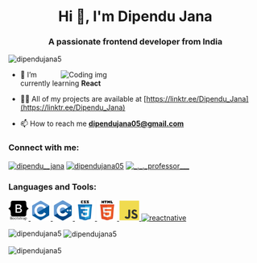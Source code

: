 <h1 align="center">Hi 👋, I'm Dipendu Jana</h1>
<h3 align="center">A passionate frontend developer from India</h3>

<p align="left"> <img src="https://komarev.com/ghpvc/?username=dipendujana5&label=Profile%20views&color=0e75b6&style=flat" alt="dipendujana5" /> </p>
<img src="https://camo.githubusercontent.com/5ddf73ad3a205111cf8c686f687fc216c2946a75005718c8da5b837ad9de78c9/68747470733a2f2f7468756d62732e6766796361742e636f6d2f4576696c4e657874446576696c666973682d736d616c6c2e676966" alt="Coding img" align="right"  width="400" >
<p align="left">

- 🌱 I’m currently learning **React**

- 👨‍💻 All of my projects are available at [https://linktr.ee/Dipendu_Jana](https://linktr.ee/Dipendu_Jana)

- 📫 How to reach me **dipendujana05@gmail.com**

<h3 align="left">Connect with me:</h3>
<!-- <img src="https://camo.githubusercontent.com/5ddf73ad3a205111cf8c686f687fc216c2946a75005718c8da5b837ad9de78c9/68747470733a2f2f7468756d62732e6766796361742e636f6d2f4576696c4e657874446576696c666973682d736d616c6c2e676966" alt="Coding img" align="right"  width="400" >
<p align="left"> -->
<a href="https://codepen.io/dipendu__jana" target="blank"><img align="center" src="https://raw.githubusercontent.com/rahuldkjain/github-profile-readme-generator/master/src/images/icons/Social/codepen.svg" alt="dipendu__jana" height="30" width="40" /></a>
<a href="https://twitter.com/dipendujana05" target="blank"><img align="center" src="https://raw.githubusercontent.com/rahuldkjain/github-profile-readme-generator/master/src/images/icons/Social/twitter.svg" alt="dipendujana05" height="30" width="40" /></a>
<a href="https://instagram.com/_._._professor___" target="blank"><img align="center" src="https://raw.githubusercontent.com/rahuldkjain/github-profile-readme-generator/master/src/images/icons/Social/instagram.svg" alt="_._._professor___" height="30" width="40" /></a>
</p>

<h3 align="left">Languages and Tools:</h3>
<p align="left"> <a href="https://getbootstrap.com" target="_blank" rel="noreferrer"> <img src="https://raw.githubusercontent.com/devicons/devicon/master/icons/bootstrap/bootstrap-plain-wordmark.svg" alt="bootstrap" width="40" height="40"/> </a> <a href="https://www.cprogramming.com/" target="_blank" rel="noreferrer"> <img src="https://raw.githubusercontent.com/devicons/devicon/master/icons/c/c-original.svg" alt="c" width="40" height="40"/> </a> <a href="https://www.w3schools.com/cpp/" target="_blank" rel="noreferrer"> <img src="https://raw.githubusercontent.com/devicons/devicon/master/icons/cplusplus/cplusplus-original.svg" alt="cplusplus" width="40" height="40"/> </a> <a href="https://www.w3schools.com/css/" target="_blank" rel="noreferrer"> <img src="https://raw.githubusercontent.com/devicons/devicon/master/icons/css3/css3-original-wordmark.svg" alt="css3" width="40" height="40"/> </a> <a href="https://www.w3.org/html/" target="_blank" rel="noreferrer"> <img src="https://raw.githubusercontent.com/devicons/devicon/master/icons/html5/html5-original-wordmark.svg" alt="html5" width="40" height="40"/> </a> <a href="https://developer.mozilla.org/en-US/docs/Web/JavaScript" target="_blank" rel="noreferrer"> <img src="https://raw.githubusercontent.com/devicons/devicon/master/icons/javascript/javascript-original.svg" alt="javascript" width="40" height="40"/> </a> <a href="https://reactnative.dev/" target="_blank" rel="noreferrer"> <img src="https://reactnative.dev/img/header_logo.svg" alt="reactnative" width="40" height="40"/> </a> </p>

<p><img align="left" src="https://github-readme-stats.vercel.app/api/top-langs?username=dipendujana5&show_icons=true&locale=en&layout=compact" alt="dipendujana5" /></p>

<p>&nbsp;<img align="center" src="https://github-readme-stats.vercel.app/api?username=dipendujana5&show_icons=true&locale=en" alt="dipendujana5" /></p>

<p><img align="center" src="https://github-readme-streak-stats.herokuapp.com/?user=dipendujana5&" alt="dipendujana5" /></p>


